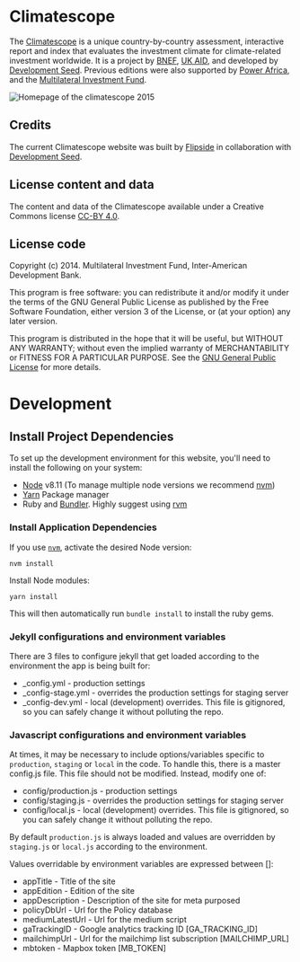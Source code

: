 # Climatescope
The [Climatescope](http://global-climatescope.org) is a unique country-by-country assessment, interactive report and index that evaluates the investment climate for climate-related investment worldwide. It is a project by [BNEF](http://www.newenergyfinance.com/), [UK AID](https://www.gov.uk/government/organisations/department-for-international-development), and developed by [Development Seed](http://developmentseed.org). Previous editions were also supported by [Power Africa](http://www.usaid.gov/powerafrica), and the [Multilateral Investment Fund](http://www.fomin.org/).

![Homepage of the climatescope 2015](https://cloud.githubusercontent.com/assets/1016701/13225969/2b679a26-d987-11e5-96c4-282484d5d645.png)

## Credits
The current Climatescope website was built by [Flipside](http://flipside.org) in collaboration with [Development Seed](http://developmentseed.org).

## License content and data
The content and data of the Climatescope available under a Creative Commons license [CC-BY 4.0](http://creativecommons.org/licenses/by/4.0/).

## License code
Copyright (c) 2014. Multilateral Investment Fund, Inter-American Development Bank.

This program is free software: you can redistribute it and/or modify it under the terms of the GNU General Public License as published by the Free Software Foundation, either version 3 of the License, or (at your option) any later version.

This program is distributed in the hope that it will be useful, but WITHOUT ANY WARRANTY; without even the implied warranty of MERCHANTABILITY or FITNESS FOR A PARTICULAR PURPOSE. See the [GNU General Public License](http://www.gnu.org/licenses/gpl-3.0.txt) for more details.

# Development

## Install Project Dependencies
To set up the development environment for this website, you'll need to install the following on your system:

- [Node](http://nodejs.org/) v8.11 (To manage multiple node versions we recommend [nvm](https://github.com/creationix/nvm))
- [Yarn](https://yarnpkg.com/) Package manager
- Ruby and [Bundler](http://bundler.io/). Highly suggest using [rvm](https://rvm.io/)

### Install Application Dependencies

If you use [`nvm`](https://github.com/creationix/nvm), activate the desired Node version:
```
nvm install
```

Install Node modules:
```
yarn install
```

This will then automatically run `bundle install` to install the ruby gems.


### Jekyll configurations and environment variables

There are 3 files to configure jekyll that get loaded according to the environment the app is being built for:
- _config.yml - production settings
- _config-stage.yml - overrides the production settings for staging server
- _config-dev.yml - local (development) overrides. This file is gitignored, so you can safely change it without polluting the repo.


### Javascript configurations and environment variables

At times, it may be necessary to include options/variables specific to `production`, `staging` or `local` in the code. To handle this, there is a master config.js file. This file should not be modified.  Instead, modify one of:

- config/production.js - production settings
- config/staging.js - overrides the production settings for staging server
- config/local.js - local (development) overrides. This file is gitignored, so you can safely change it without polluting the repo.

By default `production.js` is always loaded and values are overridden by `staging.js` or `local.js` according to the environment.

Values overridable by environment variables are expressed between []:

- appTitle - Title of the site
- appEdition - Edition of the site
- appDescription - Description of the site for meta purposed
- policyDbUrl - Url for the Policy database
- mediumLatestUrl - Url for the medium script
- gaTrackingID - Google analytics tracking ID [GA_TRACKING_ID]
- mailchimpUrl - Url for the mailchimp list subscription [MAILCHIMP_URL]
- mbtoken - Mapbox token [MB_TOKEN]
